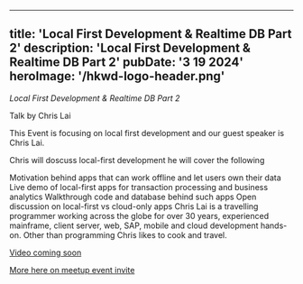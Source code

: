 
---
title: 'Local First Development & Realtime DB Part 2'
description: 'Local First Development & Realtime DB Part 2'
pubDate: '3 19 2024'
heroImage: '/hkwd-logo-header.png'
---

*Local First Development & Realtime DB Part 2*

Talk by Chris Lai

This Event is focusing on local first development and our guest speaker is Chris Lai.

Chris will doscuss local-first development he will cover the following

Motivation behind apps that can work offline and let users own their data
Live demo of local-first apps for transaction processing and business analytics
Walkthrough code and database behind such apps
Open discussion on local-first vs cloud-only apps
Chris Lai is a travelling programmer working across the globe for over 30 years, experienced mainframe, client server, web, SAP, mobile and cloud development hands-on. Other than programming Chris likes to cook and travel.

[Video coming soon]()

[More here on meetup event invite](https://www.meetup.com/hk-web-dev/events/298683917)